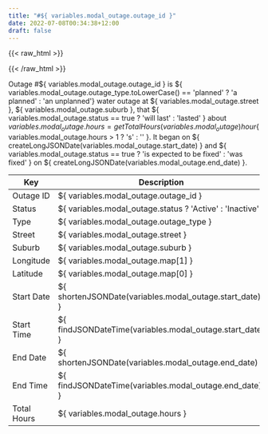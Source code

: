 ```yaml
---
title: "#${ variables.modal_outage.outage_id }"
date: 2022-07-08T00:34:38+12:00
draft: false
---
```

{{< raw_html >}}

<div class="map-wrapper">
 <div id="map" ref="map"></div>
</div>
{{< /raw_html >}}

Outage #${ variables.modal_outage.outage_id } is ${ variables.modal_outage.outage_type.toLowerCase() == 'planned' ? 'a planned' : 'an unplanned'} water outage at ${ variables.modal_outage.street }, ${ variables.modal_outage.suburb }, that ${ variables.modal_outage.status == true ? 'will last' : 'lasted' } about ${ variables.modal_outage.hours = getTotalHours(variables.modal_outage) } hour${ variables.modal_outage.hours > 1 ? 's' : '' }. It began on ${ createLongJSONDate(variables.modal_outage.start_date) } and ${ variables.modal_outage.status == true ? 'is expected to be fixed' : 'was fixed' } on ${ createLongJSONDate(variables.modal_outage.end_date) }.

| Key | Description |
| ----------- | ----------- |
| Outage ID | ${ variables.modal_outage.outage_id } |
| Status | ${ variables.modal_outage.status ? 'Active' : 'Inactive' } |
| Type | ${ variables.modal_outage.outage_type } |
| Street | ${ variables.modal_outage.street } |
| Suburb | ${ variables.modal_outage.suburb } |
| Longitude | ${ variables.modal_outage.map[1] } |
| Latitude | ${ variables.modal_outage.map[0] } |
| Start Date | ${ shortenJSONDate(variables.modal_outage.start_date) } |
| Start Time | ${ findJSONDateTime(variables.modal_outage.start_date) } |
| End Date | ${ shortenJSONDate(variables.modal_outage.end_date) } |
| End Time | ${ findJSONDateTime(variables.modal_outage.end_date) } |
| Total Hours | ${ variables.modal_outage.hours } |